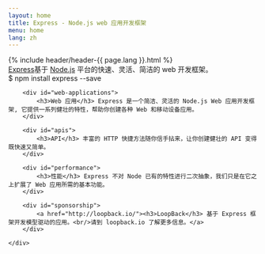 ```yaml
---
layout: home
title: Express - Node.js web 应用开发框架
menu: home
lang: zh
---
```


<section id="home-content">
    {% include header/header-{{ page.lang }}.html %}
    <div id="overlay"></div>
    <section id="description"><a href="/" class="express">Express</a><span class="description">基于 <a href='http://nodejs.org'>Node.js</a> 平台的快速、灵活、简洁的 web 开发框架。</span>
    </section>
    <div id="install-command">$ npm install express --save</div>
</section>

<section id="intro">
    <div id="boxes" class="clearfix">

        <div id="web-applications">
            <h3>Web 应用</h3> Express 是一个简洁、灵活的 Node.js Web 应用开发框架, 它提供一系列健壮的特性，帮助你创建各种 Web 和移动设备应用。
        </div>

        <div id="apis">
            <h3>API</h3> 丰富的 HTTP 快捷方法随你信手拈来，让你创建健壮的 API 变得既快速又简单。
        </div>

        <div id="performance">
            <h3>性能</h3> Express 不对 Node 已有的特性进行二次抽象，我们只是在它之上扩展了 Web 应用所需的基本功能。
        </div>

        <div id="sponsorship">
            <a href="http://loopback.io/"><h3>LoopBack</h3> 基于 Express 框架开发模型驱动的应用。<br/>请到 loopback.io 了解更多信息。</a>
        </div>
        
    </div>
</section>

<!--
<section id="announcements">
  {% include announcement/announcement-{{ page.lang }}.md %}
</section>
-->
